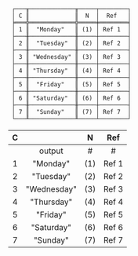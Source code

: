 ```text
 ┌───╥─────────────╥─────┬────────┐
 │ C ║             ║  N  │  Ref   │
 ╞═══╬═════════════╬═════╪════════╡
 │ 1 ║  "Monday"   ║ (1) │ Ref 1  │
 ├───╫─────────────╫─────┼────────┤
 │ 2 ║  "Tuesday"  ║ (2) │ Ref 2  │
 ├───╫─────────────╫─────┼────────┤
 │ 3 ║ "Wednesday" ║ (3) │ Ref 3  │
 ├───╫─────────────╫─────┼────────┤
 │ 4 ║ "Thursday"  ║ (4) │ Ref 4  │
 ├───╫─────────────╫─────┼────────┤
 │ 5 ║  "Friday"   ║ (5) │ Ref 5  │
 ├───╫─────────────╫─────┼────────┤
 │ 6 ║ "Saturday"  ║ (6) │ Ref 6  │
 ├───╫─────────────╫─────┼────────┤
 │ 7 ║  "Sunday"   ║ (7) │ Ref 7  │
 └───╨─────────────╨─────┴────────┘
```
                           
| C |             |  N  |  Ref  |
|:-:|:-----------:|:---:|:-----:|
|   |   output    |  #  |   #   |
| 1 |  "Monday"   | (1) | Ref 1 |
| 2 |  "Tuesday"  | (2) | Ref 2 |
| 3 | "Wednesday" | (3) | Ref 3 |
| 4 | "Thursday"  | (4) | Ref 4 |
| 5 |  "Friday"   | (5) | Ref 5 |
| 6 | "Saturday"  | (6) | Ref 6 |
| 7 |  "Sunday"   | (7) | Ref 7 |
